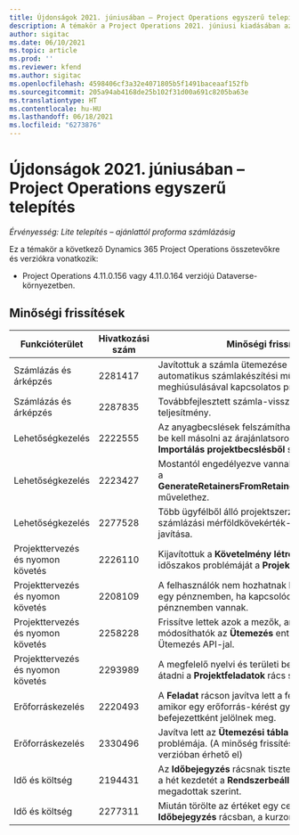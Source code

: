 ```yaml
---
title: Újdonságok 2021. júniusában – Project Operations egyszerű telepítés
description: A témakör a Project Operations 2021. júniusi kiadásában az egyszerű telepítésben elérhető minőségi frissítésekkel kapcsolatban nyújt tájékoztatást.
author: sigitac
ms.date: 06/10/2021
ms.topic: article
ms.prod: ''
ms.reviewer: kfend
ms.author: sigitac
ms.openlocfilehash: 4598406cf3a32e4071805b5f1491baceaaf152fb
ms.sourcegitcommit: 205a94ab4168de25b102f31d00a691c8205ba63e
ms.translationtype: HT
ms.contentlocale: hu-HU
ms.lasthandoff: 06/18/2021
ms.locfileid: "6273876"
---
```

# <a name="whats-new-june-2021---project-operations-lite-deployment"></a>Újdonságok 2021. júniusában – Project Operations egyszerű telepítés

_Érvényesség: Lite telepítés – ajánlattól proforma számlázásig_

Ez a témakör a következő Dynamics 365 Project Operations összetevőkre és verziókra vonatkozik:

  - Project Operations 4.11.0.156 vagy 4.11.0.164 verziójú Dataverse-környezetben.

## <a name="quality-updates"></a>Minőségi frissítések

| **Funkcióterület** | **Hivatkozási szám** | **Minőségi frissítés** |
| --- | --- | --- |
| Számlázás és árképzés | 2281417 | Javítottuk a számla ütemezése során az automatikus számlakészítési művelet meghiúsulásával kapcsolatos problémát. |
| Számlázás és árképzés | 2287835 |   Továbbfejlesztett számla-visszaigazolási teljesítmény. |
| Lehetőségkezelés | 2222555 | Az anyagbecslések felszámíthatóságát helyesen be kell másolni az árajánlatsorok részleteibe az **Importálás projektbecslésből** segítségével. |
| Lehetőségkezelés | 2223427 | Mostantól engedélyezve vannak a testreszabások a **GenerateRetainersFromRetainerScheduleOptions** művelethez. |
| Lehetőségkezelés | 2277528 | Több ügyfélből álló projektszerződéssorok számlázási mérföldkövekérték-számításának javítása. |
| Projekttervezés és nyomon követés | 2226110 | Kijavítottuk a **Követelmény létrehozása** funkció időszakos problémáját a **Projektcsapat** rácsban. |
| Projekttervezés és nyomon követés | 2208109 | A felhasználók nem hozhatnak létre projekteket egy pénznemben, ha kapcsolódó feladatok másik pénznemben vannak. |
| Projekttervezés és nyomon követés | 2258228 | Frissítve lettek azok a mezők, amelyek módosíthatók az **Ütemezés** entitásokkal az Ütemezés API-jal. |
| Projekttervezés és nyomon követés | 2293989 | A megfelelő nyelvi és területi beállításokat kell átadni a **Projektfeladatok** rács számára.|
| Erőforráskezelés | 2220493 | A **Feladat** rácson javítva lett a felhasználói élmény, amikor egy erőforrás-kérést gyorsan befejezettként jelölnek meg. |
| Erőforráskezelés | 2330496 | Javítva lett az **Ütemezési tábla** betöltési problémája. (A minőség frissítés a 4.11.0.164 verzióban érhető el) |
| Idő és költség | 2194431 | Az **Időbejegyzés** rácsnak tiszteletben kell tartania a hét kezdetét a **Rendszerbeállítások** között megadottak szerint. |
| Idő és költség | 2277311 | Miután törölte az értéket egy cellában az **Időbejegyzés** rácsban, a kurzor a rácsban marad. |
